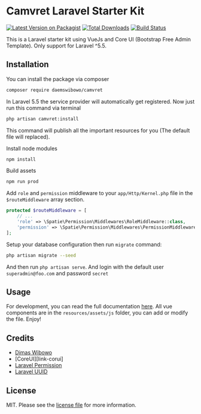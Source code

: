 # Camvret Laravel Starter Kit

[![Latest Version on Packagist][ico-version]][link-packagist]
[![Total Downloads][ico-downloads]][link-downloads]
[![Build Status][ico-travis]][link-travis]
<!-- [![StyleCI][ico-styleci]][link-styleci] -->

This is a Laravel starter kit using VueJs and Core UI (Bootstrap Free Admin Template). Only support for Laravel ^5.5.

## Installation

You can install the package via composer


``` bash
composer require daemswibowo/camvret
```

In Laravel 5.5 the service provider will automatically get registered. Now just run this command via terminal

``` bash
php artisan camvret:install
```
This command will publish all the important resources for you (The default file will replaced).

Install node modules

```bash
npm install
```

Build assets

```bash
npm run prod
```

Add `role` and `permission` middleware to your `app/Http/Kernel.php` file in the `$routeMiddleware` array section.

``` php
protected $routeMiddleware = [
	// ...
    'role' => \Spatie\Permission\Middlewares\RoleMiddleware::class,
    'permission' => \Spatie\Permission\Middlewares\PermissionMiddleware::class,
];
```

Setup your database configuration then run `migrate` command:

``` bash
php artisan migrate --seed
```

And then run `php artisan serve`. And login with the default user `superadmin@foo.com` and password `secret`

## Usage

For development, you can read the full documentation <a href="https://laravel.com/docs/5.7/frontend">here</a>.
All vue components are in the `resources/assets/js` folder, you can add or modify the file. Enjoy!

## Credits

- [Dimas Wibowo][link-author]
- [CoreUI][link-corui]
- [Laravel Permission][link-laravel-permission]
- [Laravel UUID][link-laravel-uuid]

## License

MIT. Please see the [license file](license.md) for more information.

[ico-version]: https://img.shields.io/packagist/v/daemswibowo/camvret.svg?style=flat-square
[ico-downloads]: https://img.shields.io/packagist/dt/daemswibowo/camvret.svg?style=flat-square
[ico-travis]: https://img.shields.io/travis/daemswibowo/camvret/master.svg?style=flat-square
[ico-styleci]: https://styleci.io/repos/12345678/shield

[link-packagist]: https://packagist.org/packages/daemswibowo/camvret
[link-downloads]: https://packagist.org/packages/daemswibowo/camvret
[link-travis]: https://travis-ci.org/daemswibowo/camvret
[link-styleci]: https://styleci.io/repos/12345678
[link-author]: https://daemswibowo.github.io
[link-coreui]: https://coreui.io
[link-laravel-permission]: https://github.com/spatie/laravel-permission
[link-laravel-uuid]: https://github.com/webpatser/laravel-uuid
